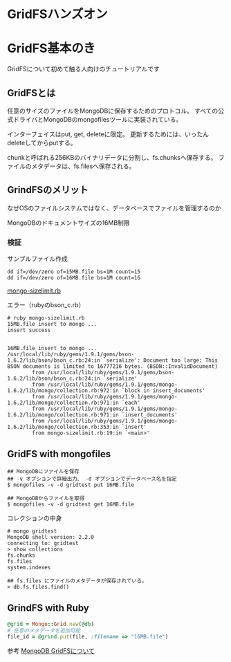 GridFSハンズオン
==================

# GridFS基本のき

GridFSについて初めて触る人向けのチュートリアルです

## GridFSとは

任意のサイズのファイルをMongoDBに保存するためのプロトコル。
すべての公式ドライバとMongoDBのmongofilesツールに実装されている。

インターフェイスはput, get, deleteに限定。
更新するためには、いったんdeleteしてからputする。

chunkと呼ばれる256KBのバイナリデータに分割し、fs.chunksへ保存する。
ファイルのメタデータは、fs.filesへ保存される。


## GrindFSのメリット

なぜOSのファイルシステムではなく、データベースでファイルを管理するのか

MongoDBのドキュメントサイズの16MB制限

### 検証

サンプルファイル作成
```
dd if=/dev/zero of=15MB.file bs=1M count=15
dd if=/dev/zero of=16MB.file bs=1M count=16
```

[mongo-sizelimit.rb](https://github.com/syokenz/marunouchi-mongodb/blob/master/20130123/GridFS/mongo-sizelimit.rb)

エラー（rubyのbson_c.rb）
```
# ruby mongo-sizelimit.rb
15MB.file insert to mongo ...
insert success


16MB.file insert to mongo ...
/usr/local/lib/ruby/gems/1.9.1/gems/bson-1.6.2/lib/bson/bson_c.rb:24:in `serialize': Document too large: This BSON documents is limited to 16777216 bytes. (BSON::InvalidDocument)
        from /usr/local/lib/ruby/gems/1.9.1/gems/bson-1.6.2/lib/bson/bson_c.rb:24:in `serialize'
        from /usr/local/lib/ruby/gems/1.9.1/gems/mongo-1.6.2/lib/mongo/collection.rb:972:in `block in insert_documents'
        from /usr/local/lib/ruby/gems/1.9.1/gems/mongo-1.6.2/lib/mongo/collection.rb:971:in `each'
        from /usr/local/lib/ruby/gems/1.9.1/gems/mongo-1.6.2/lib/mongo/collection.rb:971:in `insert_documents'
        from /usr/local/lib/ruby/gems/1.9.1/gems/mongo-1.6.2/lib/mongo/collection.rb:353:in `insert'
        from mongo-sizelimit.rb:19:in `<main>'
```



## GridFS with mongofiles

```
## MongoDBにファイルを保存
## -v オプションで詳細出力、 -d オプションでデータベース名を指定
$ mongofiles -v -d gridtest put 16MB.file

## MongoDBからファイルを取得
$ mongofiles -v -d gridtest get 16MB.file
```

コレクションの中身
```
# mongo gridtest
MongoDB shell version: 2.2.0
connecting to: gridtest
> show collections
fs.chunks
fs.files
system.indexes
 
## fs.files にファイルのメタデータが保存されている。
> db.fs.files.find()

```


## GrindFS with Ruby

```rb
@grid = Mongo::Grid.new(@db)
# 任意のメタデータを追加可能
file_id = @grind.put(file, :filename => "16MB.file")
```


参考
[MongoDB GridFSについて](http://rest-term.com/archives/2962/)